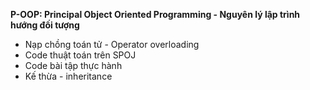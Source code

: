 **P-OOP: Principal Object Oriented Programming - Nguyên lý lập trình hướng đối tượng**
- Nạp chồng toán tử - Operator overloading
- Code thuật toán trên SPOJ
- Code bài tập thực hành
- Kế thừa - inheritance
